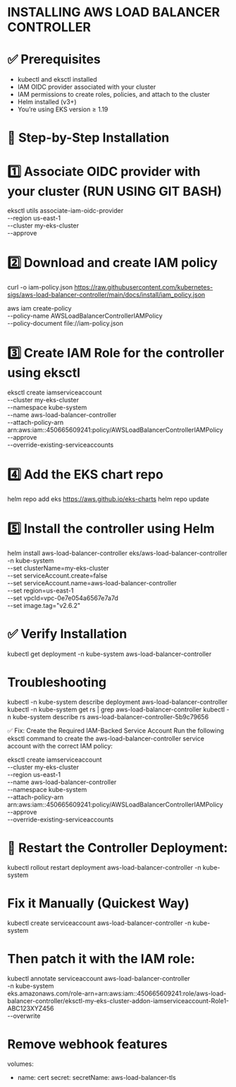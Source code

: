 # INSTALLING AWS LOAD BALANCER CONTROLLER 
# ✅ Prerequisites
- kubectl and eksctl installed
- IAM OIDC provider associated with your cluster
- IAM permissions to create roles, policies, and attach to the cluster
- Helm installed (v3+)
- You’re using EKS version ≥ 1.19

# 🔧 Step-by-Step Installation
# 1️⃣ Associate OIDC provider with your cluster (RUN USING GIT BASH)
eksctl utils associate-iam-oidc-provider \
  --region us-east-1 \
  --cluster my-eks-cluster \
  --approve

# 2️⃣ Download and create IAM policy
curl -o iam-policy.json https://raw.githubusercontent.com/kubernetes-sigs/aws-load-balancer-controller/main/docs/install/iam_policy.json

aws iam create-policy \
  --policy-name AWSLoadBalancerControllerIAMPolicy \
  --policy-document file://iam-policy.json

# 3️⃣ Create IAM Role for the controller using eksctl
eksctl create iamserviceaccount \
  --cluster my-eks-cluster \
  --namespace kube-system \
  --name aws-load-balancer-controller \
  --attach-policy-arn arn:aws:iam::450665609241:policy/AWSLoadBalancerControllerIAMPolicy \
  --approve \
  --override-existing-serviceaccounts

# 4️⃣ Add the EKS chart repo
helm repo add eks https://aws.github.io/eks-charts
helm repo update

# 5️⃣ Install the controller using Helm
helm install aws-load-balancer-controller eks/aws-load-balancer-controller \
  -n kube-system \
  --set clusterName=my-eks-cluster \
  --set serviceAccount.create=false \
  --set serviceAccount.name=aws-load-balancer-controller \
  --set region=us-east-1 \
  --set vpcId=vpc-0e7e054a6567e7a7d \
  --set image.tag="v2.6.2"

# ✅ Verify Installation
kubectl get deployment -n kube-system aws-load-balancer-controller

# Troubleshooting
kubectl -n kube-system describe deployment aws-load-balancer-controller
kubectl -n kube-system get rs | grep aws-load-balancer-controller
kubectl -n kube-system describe rs aws-load-balancer-controller-5b9c79656

✅ Fix: Create the Required IAM-Backed Service Account
Run the following eksctl command to create the aws-load-balancer-controller service account with the correct IAM policy:

eksctl create iamserviceaccount \
  --cluster my-eks-cluster \
  --region us-east-1 \
  --name aws-load-balancer-controller \
  --namespace kube-system \
  --attach-policy-arn arn:aws:iam::450665609241:policy/AWSLoadBalancerControllerIAMPolicy \
  --approve \
  --override-existing-serviceaccounts

# 🔄 Restart the Controller Deployment:
kubectl rollout restart deployment aws-load-balancer-controller -n kube-system


# Fix it Manually (Quickest Way)
kubectl create serviceaccount aws-load-balancer-controller -n kube-system

# Then patch it with the IAM role:
kubectl annotate serviceaccount aws-load-balancer-controller \
  -n kube-system \
  eks.amazonaws.com/role-arn=arn:aws:iam::450665609241:role/aws-load-balancer-controller/eksctl-my-eks-cluster-addon-iamserviceaccount-Role1-ABC123XYZ456 \
  --overwrite

# Remove webhook features
volumes:
  - name: cert
    secret:
      secretName: aws-load-balancer-tls

